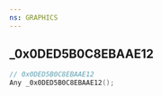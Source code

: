 ```yaml
---
ns: GRAPHICS
---
```

## _0x0DED5B0C8EBAAE12

```c
// 0x0DED5B0C8EBAAE12
Any _0x0DED5B0C8EBAAE12();
```

